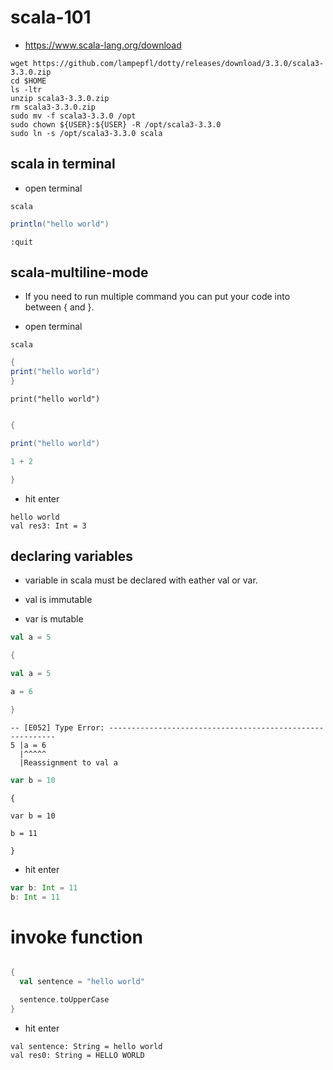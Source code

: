 # scala-101

- https://www.scala-lang.org/download


```SHELL
wget https://github.com/lampepfl/dotty/releases/download/3.3.0/scala3-3.3.0.zip
cd $HOME
ls -ltr
unzip scala3-3.3.0.zip
rm scala3-3.3.0.zip
sudo mv -f scala3-3.3.0 /opt
sudo chown ${USER}:${USER} -R /opt/scala3-3.3.0
sudo ln -s /opt/scala3-3.3.0 scala
```



## scala in terminal

- open terminal

```SHELL
scala
```

```SCALA
println("hello world")
```

```SHELL
:quit
```



## scala-multiline-mode


- If you need to run multiple command you can put your code into between { and }.

- open terminal

```SHELL
scala
```

```SCALA
{
print("hello world")
}
```

```
print("hello world")
```

```SCALA

{

print("hello world")

1 + 2

}
```

- hit enter

```SHELL
hello world
val res3: Int = 3
```

## declaring variables

- variable in scala must be declared with eather val or var.

- val is immutable
- var is mutable

```SCALA
val a = 5
```

```SCALA
{

val a = 5

a = 6

}
```

```SHELL
-- [E052] Type Error: ----------------------------------------------------------
5 |a = 6
  |^^^^^
  |Reassignment to val a
```




```SCALA
var b = 10
```


```SHELL
{

var b = 10

b = 11

}
```

- hit enter

```SCALA
var b: Int = 11
b: Int = 11
```





# invoke function


```SCALA

{
  val sentence = "hello world"

  sentence.toUpperCase
}

```

- hit enter


```SHELL
val sentence: String = hello world
val res0: String = HELLO WORLD
```
